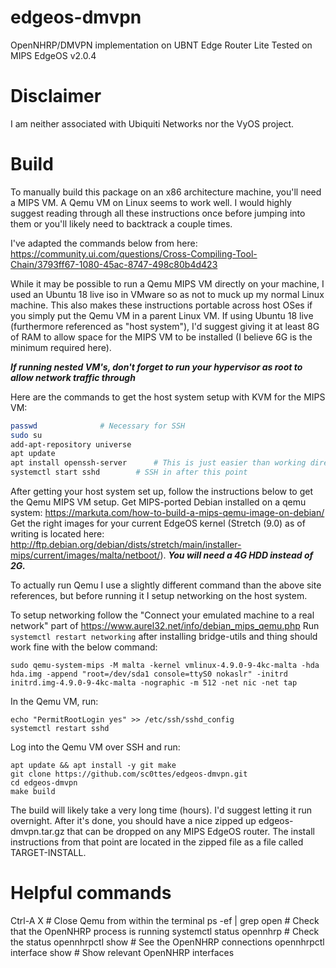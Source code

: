 # edgeos-dmvpn
OpenNHRP/DMVPN implementation on UBNT Edge Router Lite
Tested on MIPS EdgeOS v2.0.4

# Disclaimer
I am neither associated with Ubiquiti Networks nor the VyOS project.

# Build
To manually build this package on an x86 architecture machine, you'll need a MIPS VM. A Qemu VM on Linux seems to work well. I would highly suggest reading through all these instructions once before jumping into them or you'll likely need to backtrack a couple times.

I've adapted the commands below from here: https://community.ui.com/questions/Cross-Compiling-Tool-Chain/3793ff67-1080-45ac-8747-498c80b4d423

While it may be possible to run a Qemu MIPS VM directly on your machine, I used an Ubuntu 18 live iso in VMware so as not to muck up my normal Linux machine. This also makes these instructions portable across host OSes if you simply put the Qemu VM in a parent Linux VM. If using Ubuntu 18 live (furthermore referenced as "host system"), I'd suggest giving it at least 8G of RAM to allow space for the MIPS VM to be installed (I believe 6G is the minimum required here).

***If running nested VM's, don't forget to run your hypervisor as root to allow network traffic through***
     
Here are the commands to get the host system setup with KVM for the MIPS VM:
```bash
passwd				# Necessary for SSH
sudo su
add-apt-repository universe
apt update
apt install openssh-server    	# This is just easier than working directly in the virtualization software
systemctl start sshd		# SSH in after this point
```

After getting your host system set up, follow the instructions below to get the Qemu MIPS VM setup.
Get MIPS-ported Debian installed on a qemu system: https://markuta.com/how-to-build-a-mips-qemu-image-on-debian/
Get the right images for your current EdgeOS kernel (Stretch (9.0) as of writing is located here: http://ftp.debian.org/debian/dists/stretch/main/installer-mips/current/images/malta/netboot/). ***You will need a 4G HDD instead of 2G.***

To actually run Qemu I use a slightly different command than the above site references, but before running it I setup networking on the host system.
                                                                                                        
To setup networking follow the "Connect your emulated machine to a real network" part of https://www.aurel32.net/info/debian_mips_qemu.php
Run ```systemctl restart networking``` after installing bridge-utils and thing should work fine with the below command:
           
```
sudo qemu-system-mips -M malta -kernel vmlinux-4.9.0-9-4kc-malta -hda hda.img -append "root=/dev/sda1 console=ttyS0 nokaslr" -initrd initrd.img-4.9.0-9-4kc-malta -nographic -m 512 -net nic -net tap              
```

In the Qemu VM, run:
```
echo "PermitRootLogin yes" >> /etc/ssh/sshd_config
systemctl restart sshd
```

Log into the Qemu VM over SSH and run:
```
apt update && apt install -y git make
git clone https://github.com/sc0ttes/edgeos-dmvpn.git
cd edgeos-dmvpn
make build
```

The build will likely take a very long time (hours). I'd suggest letting it run overnight. After it's done, you should have a nice zipped up edgeos-dmvpn.tar.gz that can be dropped on any MIPS EdgeOS router. The install instructions from that point are located in the zipped file as a file called TARGET-INSTALL.

# Helpful commands
Ctrl-A X			# Close Qemu from within the terminal
ps -ef | grep open	 	# Check that the OpenNHRP process is running
systemctl status opennhrp	# Check the status
opennhrpctl show		# See the OpenNHRP connections
opennhrpctl interface show	# Show relevant OpenNHRP interfaces

